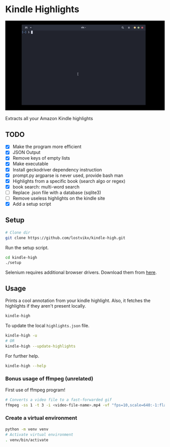 # Kindle Highlights

![Showcase: How it works!](assets/showcase.gif)

Extracts all your Amazon Kindle highlights

## TODO

- [x] Make the program more efficient
- [x] JSON Output
- [x] Remove keys of empty lists
- [x] Make executable
- [x] Install geckodriver dependency instruction
- [x] prompt.py argparse is never used, provide bash man
- [x] Highlights from a specific book (search algo or regex)
- [x] book search: multi-word search
- [ ] Replace .json file with a database (sqlite3)
- [ ] Remove useless highlights on the kindle site
- [x] Add a setup script

## Setup

```bash
# Clone dir
git clone https://github.com/lostvikx/kindle-high.git
```

Run the setup script.

```bash
cd kindle-high
./setup
```

Selenium requires additional browser drivers. Download them from [here](https://www.selenium.dev/documentation/webdriver/getting_started/install_drivers/).


## Usage

Prints a cool annotation from your kindle highlight. Also, it fetches the highlights if they aren't present locally.

```bash
kindle-high
```

To update the local `highlights.json` file.

```bash
kindle-high -u
# OR
kindle-high --update-highlights
```

For further help.

```bash
kindle-high --help
```

### Bonus usage of ffmpeg (unrelated)

First use of ffmpeg program!

```bash
# Converts a video file to a fast-forwarded gif
ffmpeg -ss 1 -t 3 -i <video-file-name>.mp4 -vf "fps=10,scale=640:-1:flags=lanczos,split[s0][s1];[s0]palettegen[p];[s1][p]paletteuse" -loop 0 showcase.gif
```

### Create a virtual environment

```bash
python -m venv venv
# Activate virtual environment
. venv/bin/activate
```
